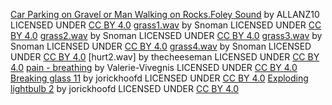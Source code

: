 [Car Parking on Gravel or Man Walking on Rocks.Foley Sound](https://freesound.org/people/ALLANZ10D/sounds/323468/) by ALLANZ10
LICENSED UNDER [CC BY 4.0](https://creativecommons.org/licenses/by/4.0)
[grass1.wav](https://freesound.org/people/Snoman/sounds/9904/) by Snoman
LICENSED UNDER [CC BY 4.0](https://creativecommons.org/licenses/by/4.0/)
[grass2.wav](https://freesound.org/people/Snoman/sounds/9905/) by Snoman
LICENSED UNDER [CC BY 4.0](https://creativecommons.org/licenses/by/4.0/)
[grass3.wav](https://freesound.org/people/Snoman/sounds/9906/) by Snoman
LICENSED UNDER [CC BY 4.0](https://creativecommons.org/licenses/by/4.0/)
[grass4.wav](https://freesound.org/people/Snoman/sounds/9907/) by Snoman
LICENSED UNDER [CC BY 4.0](https://creativecommons.org/licenses/by/4.0/)
[hurt2.wav] by thecheeseman
LICENSED UNDER [CC BY 4.0](https://creativecommons.org/licenses/by/4.0/)
[pain - breathing](https://freesound.org/people/Valerie-Vivegnis/sounds/768191/) by Valerie-Vivegnis
LICENSED UNDER [CC BY 4.0](https://creativecommons.org/licenses/by/4.0/)
[Breaking glass 11](https://freesound.org/people/jorickhoofd/sounds/179239/) by jorickhoofd
LICENSED UNDER [CC BY 4.0](https://creativecommons.org/licenses/by/4.0/)
[Exploding lightbulb 2](https://freesound.org/people/jorickhoofd/sounds/179264/) by jorickhoofd
LICENSED UNDER [CC BY 4.0](https://creativecommons.org/licenses/by/4.0/)

